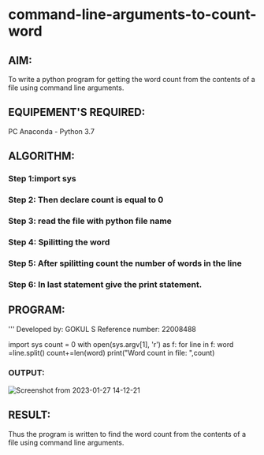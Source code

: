 # command-line-arguments-to-count-word
## AIM:
To write a python program for getting the word count from the contents of a file using command line arguments.
## EQUIPEMENT'S REQUIRED: 
PC
Anaconda - Python 3.7
## ALGORITHM: 
### Step 1:import sys

### Step 2: Then declare count is equal to 0
 
### Step 3: read the file with python file name

### Step 4:  Spilitting the word

### Step 5: After spilitting count the number of words in the line

### Step 6: In last statement give the print statement.

## PROGRAM:
'''
Developed by: GOKUL S
Reference number: 22008488

import sys
count = 0
with open(sys.argv[1], 'r') as f:
    for line in f:
        word =line.split()
        count+=len(word)
print("Word count in file: ",count)

### OUTPUT:

![Screenshot from 2023-01-27 14-12-21](https://user-images.githubusercontent.com/121148715/215276063-1dba7b40-b0ee-40c3-ac2a-b8bd4f0b9a81.png)





## RESULT:
Thus the program is written to find the word count from the contents of a file using command line arguments.
